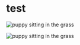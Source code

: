 # test

![puppy sitting in the grass](https://user-images.githubusercontent.com/60708693/229738555-9e21075a-25e6-4471-b446-a7a02b9f919e.png)

![puppy sitting in the grass](https://user-images.githubusercontent.com/60708693/229738555-9e21075a-25e6-4471-b446-a7a02b9f919e.png)
